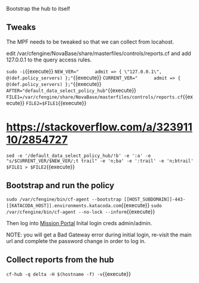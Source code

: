 Bootstrap the hub to itself


## Tweaks
The MPF needs to be tweaked so that we can collect from locahost.

edit /var/cfengine/NovaBase/share/masterfiles/controls/reports.cf and add 127.0.0.1 to the query access rules.

`sudo -i`{{execute}}
`NEW_VER="      admit => { \"127.0.0.1\", @(def.policy_servers) };"`{{execute}}
`CURRENT_VER="      admit => { @(def.policy_servers) };"`{{execute}}
`AFTER="default_data_select_policy_hub"`{{execute}}
`FILE1=/var/cfengine/share/NovaBase/masterfiles/controls/reports.cf`{{execute}}
`FILE2=$FILE1`{{execute}}

# https://stackoverflow.com/a/32391110/2854727
`sed -e '/default_data_select_policy_hub/!b' -e ':a' -e "s/$CURRENT_VER/$NEW_VER/;t trail" -e 'n;ba' -e ':trail' -e 'n;btrail' $FILE1 > $FILE2`{{execute}}

 
## Bootstrap and run the policy

`sudo /var/cfengine/bin/cf-agent --bootstrap [[HOST_SUBDOMAIN]]-443-[[KATACODA_HOST]].environments.katacoda.com`{{execute}}
`sudo /var/cfengine/bin/cf-agent --no-lock --inform`{{execute}}

Then log into [Mission Portal](https://[[HOST_SUBDOMAIN]]-443-[[KATACODA_HOST]].environments.katacoda.com)
Inital login creds admin/admin.

NOTE: you will get a Bad Gateway error during initial login, re-visit the main url and complete the password change in order to log in.

## Collect reports from the hub
`cf-hub -q delta -H $(hostname -f) -v`{{execute}}
